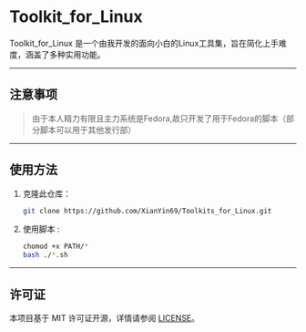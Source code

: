 # Toolkit_for_Linux

Toolkit_for_Linux 是一个由我开发的面向小白的Linux工具集，旨在简化上手难度，涵盖了多种实用功能。

---

## 注意事项
> 由于本人精力有限且主力系统是Fedora,故只开发了用于Fedora的脚本（部分脚本可以用于其他发行部）
---

## 使用方法
1. 克隆此仓库：
   ```bash
   git clone https://github.com/XianYin69/Toolkits_for_Linux.git
   ```
2. 使用脚本 :
   ```bash
   chomod +x PATH/*
   bash ./*.sh
---

## 许可证
本项目基于 MIT 许可证开源，详情请参阅 [LICENSE](./LICENSE)。
